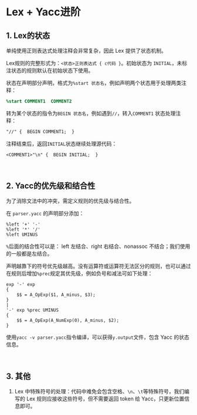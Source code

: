 # Lex + Yacc进阶

## 1. Lex的状态

单纯使用正则表达式处理注释会非常复杂，因此 Lex 提供了状态机制。

Lex规则的完整形式为：`<状态>正则表达式 { c代码 }`。初始状态为 `INITIAL`，未标注状态的规则默认在初始状态下使用。

状态在声明部分声明，格式为`%start 状态名`，例如声明两个状态用于处理两类注释：

```lex
%start COMMENT1  COMMENT2
```

转为某个状态的指令为`BEGIN 状态名`，例如遇到`//`，转入`COMMENT1` 状态处理注释：

```lex
"//" {  BEGIN COMMENT1;  }
```

注释结束后，返回`INITIAL`状态继续处理源代码：

```lex
<COMMENT1>"\n" {  BEGIN INITIAL;  }
```

    

## 2. Yacc的优先级和结合性

为了消除文法中的冲突，需定义规则的优先级与结合性。

在 `parser.yacc` 的声明部分添加：

```parser.yacc
%left '+' '-'
%left '*' '/'
%left UMINUS
```

`%`后面的结合性可以是： left 左结合、right 右结合、nonassoc 不结合；我们使用的一般都是左结合。

声明越靠下的符号优先级越高。没有运算符或运算符无法区分的规则，也可以通过在规则后增加`%prec`规定其优先级，例如负号和减法可如下处理：

```parser
exp '-' exp
{
    $$ = A_OpExp($1, A_minus, $3);
}
|
'-' exp %prec UMINUS
{
    $$ = A_OpExp(A_NumExp(0), A_minus, $2);
}
```

使用`yacc -v parser.yacc`指令编译，可以获得`y.output`文件，包含 Yacc 的状态信息。

        

## 3. 其他

1. Lex 中特殊符号的处理：代码中难免会包含空格、`\n`、`\t`等特殊符号，我们编写的 Lex 规则应接收这些符号，但不需要返回 token 给 Yacc，只更新位置信息即可。
